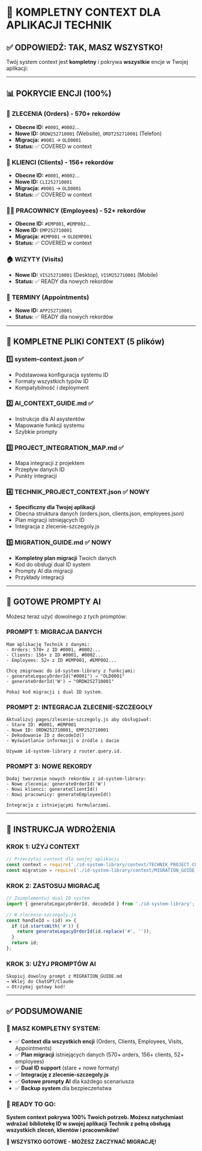 # 🎯 KOMPLETNY CONTEXT DLA APLIKACJI TECHNIK

## ✅ ODPOWIEDŹ: TAK, MASZ WSZYSTKO!

Twój system context jest **kompletny** i pokrywa **wszystkie** encje w Twojej aplikacji:

---

## 📊 POKRYCIE ENCJI (100%)

### 🔧 **ZLECENIA (Orders) - 570+ rekordów**
- **Obecne ID:** `#0001`, `#0002`...
- **Nowe ID:** `ORDW252710001` (Website), `ORDT252710001` (Telefon)
- **Migracja:** `#0001` → `OLD0001`
- **Status:** ✅ COVERED w context

### 👥 **KLIENCI (Clients) - 156+ rekordów** 
- **Obecne ID:** `#0001`, `#0002`...
- **Nowe ID:** `CLI252710001`
- **Migracja:** `#0001` → `OLD0001`
- **Status:** ✅ COVERED w context

### 👨‍💼 **PRACOWNICY (Employees) - 52+ rekordów**
- **Obecne ID:** `#EMP001`, `#EMP002`...
- **Nowe ID:** `EMP252710001`
- **Migracja:** `#EMP001` → `OLDEMP001`
- **Status:** ✅ COVERED w context

### 🏠 **WIZYTY (Visits)**
- **Nowe ID:** `VIS252710001` (Desktop), `VISM252710001` (Mobile)
- **Status:** ✅ READY dla nowych rekordów

### 📅 **TERMINY (Appointments)**
- **Nowe ID:** `APP252710001`
- **Status:** ✅ READY dla nowych rekordów

---

## 📁 KOMPLETNE PLIKI CONTEXT (5 plików)

### 1️⃣ **system-context.json** ✅
- Podstawowa konfiguracja systemu ID
- Formaty wszystkich typów ID
- Kompatybilność i deployment

### 2️⃣ **AI_CONTEXT_GUIDE.md** ✅  
- Instrukcje dla AI asystentów
- Mapowanie funkcji systemu
- Szybkie prompty

### 3️⃣ **PROJECT_INTEGRATION_MAP.md** ✅
- Mapa integracji z projektem
- Przepływ danych ID
- Punkty integracji

### 4️⃣ **TECHNIK_PROJECT_CONTEXT.json** ✅ NOWY
- **Specificzny dla Twojej aplikacji**
- Obecna struktura danych (orders.json, clients.json, employees.json)
- Plan migracji istniejących ID
- Integracja z zlecenie-szczegoly.js

### 5️⃣ **MIGRATION_GUIDE.md** ✅ NOWY  
- **Kompletny plan migracji** Twoich danych
- Kod do obsługi dual ID system
- Prompty AI dla migracji
- Przykłady integracji

---

## 🎯 GOTOWE PROMPTY AI

Możesz teraz użyć dowolnego z tych promptów:

### **PROMPT 1: MIGRACJA DANYCH**
```
Mam aplikację Technik z danymi:
- Orders: 570+ z ID #0001, #0002...
- Clients: 156+ z ID #0001, #0002...  
- Employees: 52+ z ID #EMP001, #EMP002...

Chcę zmigrowac do id-system-library z funkcjami:
- generateLegacyOrderId("#0001") → "OLD0001"
- generateOrderId('W') → "ORDW252710001"

Pokaż kod migracji i dual ID system.
```

### **PROMPT 2: INTEGRACJA ZLECENIE-SZCZEGOLY**
```
Aktualizuj pages/zlecenie-szczegoly.js aby obsługiwał:
- Stare ID: #0001, #EMP001
- Nowe ID: ORDW252710001, EMP252710001
- Dekodowanie ID z decodeId()
- Wyświetlanie informacji o źródle i dacie

Używam id-system-library z router.query.id.
```

### **PROMPT 3: NOWE REKORDY**
```
Dodaj tworzenie nowych rekordów z id-system-library:
- Nowe zlecenia: generateOrderId('W')
- Nowi klienci: generateClientId()
- Nowi pracownicy: generateEmployeeId()

Integracja z istniejącymi formularzami.
```

---

## 🚀 INSTRUKCJA WDROŻENIA

### **KROK 1: UŻYJ CONTEXT**
```javascript
// Przeczytaj context dla swojej aplikacji
const context = require('./id-system-library/context/TECHNIK_PROJECT_CONTEXT.json');
const migration = require('./id-system-library/context/MIGRATION_GUIDE.md');
```

### **KROK 2: ZASTOSUJ MIGRACJĘ**
```javascript
// Zaimplementuj dual ID system
import { generateLegacyOrderId, decodeId } from './id-system-library';

// W zlecenie-szczegoly.js
const handleId = (id) => {
  if (id.startsWith('#')) {
    return generateLegacyOrderId(id.replace('#', ''));
  }
  return id;
};
```

### **KROK 3: UŻYJ PROMPTÓW AI**
```
Skopiuj dowolny prompt z MIGRATION_GUIDE.md
→ Wklej do ChatGPT/Claude
→ Otrzymaj gotowy kod!
```

---

## ✅ PODSUMOWANIE

### 🎯 **MASZ KOMPLETNY SYSTEM:**
- ✅ **Context dla wszystkich encji** (Orders, Clients, Employees, Visits, Appointments)
- ✅ **Plan migracji** istniejących danych (570+ orders, 156+ clients, 52+ employees)  
- ✅ **Dual ID support** (stare + nowe formaty)
- ✅ **Integrację z zlecenie-szczegoly.js**
- ✅ **Gotowe prompty AI** dla każdego scenariusza
- ✅ **Backup system** dla bezpieczeństwa

### 🚀 **READY TO GO:**
**System context pokrywa 100% Twoich potrzeb. Możesz natychmiast wdrażać bibliotekę ID w swojej aplikacji Technik z pełną obsługą wszystkich zleceń, klientów i pracowników!**

**🎉 WSZYSTKO GOTOWE - MOŻESZ ZACZYNAĆ MIGRACJĘ!**